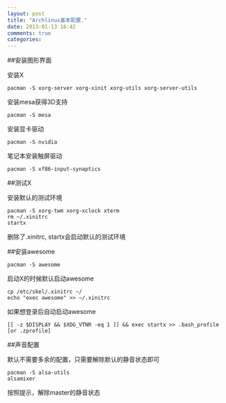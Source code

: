 ```yaml
---
layout: post
title: "Archlinux基本配置."
date: 2013-01-13 16:42
comments: true
categories: 
---
```


##安装图形界面

安装X

    pacman -S xorg-server xorg-xinit xorg-utils xorg-server-utils

安装mesa获得3D支持

    pacman -S mesa

安装显卡驱动

    pacman -S nvidia

笔记本安装触屏驱动

    pacman -S xf86-input-synaptics

##测试X

安装默认的测试环境

    pacman -S xorg-twm xorg-xclock xterm
    rm ~/.xinitrc
    startx

删除了.xinitrc, startx会启动默认的测试环境

##安装awesome

    pacman -S awesome

启动X的时候默认启动awesome

    cp /etc/skel/.xinitrc ~/
    echo "exec awesome" >> ~/.xinitrc

如果想登录后自动启动awesome

    [[ -z $DISPLAY && $XDG_VTNR -eq 1 ]] && exec startx >> .bash_profile [or .zprofile]

##声音配置

默认不需要多余的配置，只需要解除默认的静音状态即可

    pacman -S alsa-utils
    alsamixer

按照提示，解除master的静音状态
